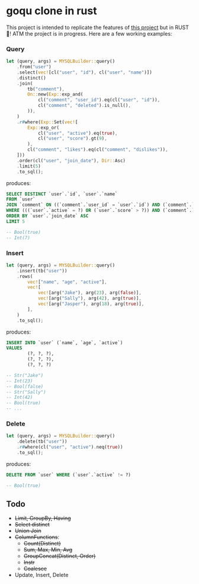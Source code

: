 # goqu clone in rust

This project is intended to replicate the features of [this project](https://doug-martin.github.io/goqu/docs/database.html) but in RUST 🦀! ATM the project is in progress. Here are a few working examples:

### Query

```rust
let (query, args) = MYSQLBuilder::query()
    .from("user")
    .select(vec![cl("user", "id"), cl("user", "name")])
    .distinct()
    .join(
        tb("comment"),
        On::new(Exp::exp_and(
            cl("comment", "user_id").eq(cl("user", "id")),
            cl("comment", "deleted").is_null(),
        )),
    )
    .r#where(Exp::Set(vec![
        Exp::exp_or(
            cl("user", "active").eq(true),
            cl("user", "score").gt(9),
        ),
        cl("comment", "likes").eq(cl("comment", "dislikes")),
    ]))
    .order(cl("user", "join_date"), Dir::Asc)
    .limit(5)
    .to_sql();
```

produces:

```sql
SELECT DISTINCT `user`.`id`, `user`.`name`
FROM `user`
JOIN `comment` ON ((`comment`.`user_id` = `user`.`id`) AND (`comment`.`deleted` IS NULL))
WHERE (((`user`.`active` = ?) OR (`user`.`score` > ?)) AND (`comment`.`likes` = `comment`.`dislikes`))
ORDER BY `user`.`join_date` ASC
LIMIT 5

-- Bool(true)
-- Int(7)
```

### Insert

```rust
let (query, args) = MYSQLBuilder::query()
    .insert(tb("user"))
    .rows(
        vec!["name", "age", "active"],
        vec![
            vec![arg("Jake"), arg(23), arg(false)],
            vec![arg("Sally"), arg(42), arg(true)],
            vec![arg("Jasper"), arg(18), arg(true)],
        ],
    )
    .to_sql();
```

produces:

```sql
INSERT INTO `user` (`name`, `age`, `active`) 
VALUES
        (?, ?, ?),
        (?, ?, ?),
        (?, ?, ?)

-- Str("Jake")
-- Int(23)
-- Bool(false)
-- Str("Sally")
-- Int(42)
-- Bool(true)
-- ...
```

### Delete

```rust
let (query, args) = MYSQLBuilder::query()
    .delete(tb("user"))
    .r#where(cl("user", "active").neq(true))
    .to_sql();
```

produces:

```sql
DELETE FROM `user` WHERE (`user`.`active` != ?)

-- Bool(true)
```

## Todo

- ~~Limit, GroupBy, Having~~
- ~~Select distinct~~
- ~~Union Join~~
- ~~ColumnFunctions~~: 
    - ~~Count(Distinct)~~
    - ~~Sum, Max, Min, Avg~~
    - ~~GroupConcat(Distinct, Order)~~
    - ~~Instr~~
    - ~~Coalesce~~
- Update, Insert, Delete